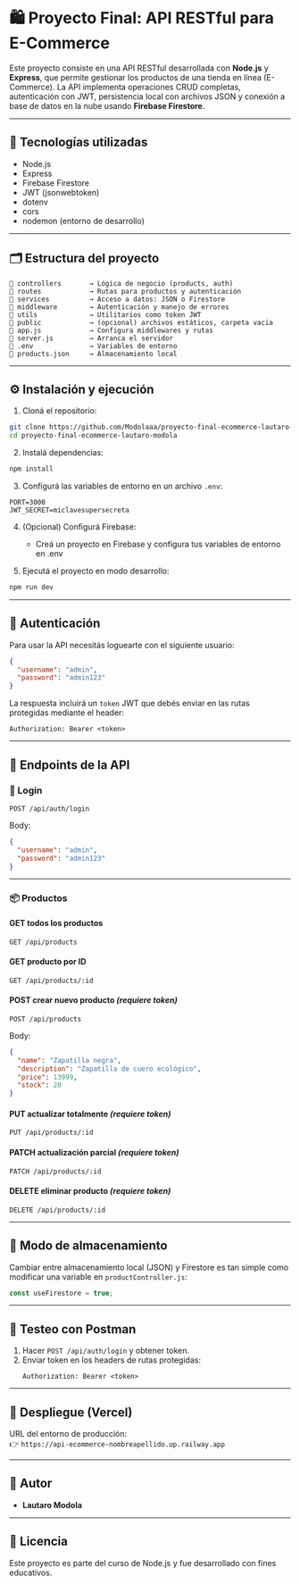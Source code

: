 
# 🛍️ Proyecto Final: API RESTful para E-Commerce

Este proyecto consiste en una API RESTful desarrollada con **Node.js** y **Express**, que permite gestionar los productos de una tienda en línea (E-Commerce). La API implementa operaciones CRUD completas, autenticación con JWT, persistencia local con archivos JSON y conexión a base de datos en la nube usando **Firebase Firestore**.

---

## 🚀 Tecnologías utilizadas

- Node.js
- Express
- Firebase Firestore
- JWT (jsonwebtoken)
- dotenv
- cors
- nodemon (entorno de desarrollo)

---

## 🗂️ Estructura del proyecto

```
📁 controllers       → Lógica de negocio (products, auth)
📁 routes            → Rutas para productos y autenticación
📁 services          → Acceso a datos: JSON o Firestore
📁 middleware        → Autenticación y manejo de errores
📁 utils             → Utilitarios como token JWT
📁 public            → (opcional) archivos estáticos, carpeta vacia
📄 app.js            → Configura middlewares y rutas
📄 server.js         → Arranca el servidor
📄 .env              → Variables de entorno
📄 products.json     → Almacenamiento local

```

---

## ⚙️ Instalación y ejecución

1. Cloná el repositorio:
```bash
git clone https://github.com/Modolaaa/proyecto-final-ecommerce-lautaro-modola.git
cd proyecto-final-ecommerce-lautaro-modola
```

2. Instalá dependencias:
```bash
npm install
```

3. Configurá las variables de entorno en un archivo `.env`:
```
PORT=3000
JWT_SECRET=miclavesupersecreta
```

4. (Opcional) Configurá Firebase:
   - Creá un proyecto en Firebase y configura tus variables de entorno en .env

5. Ejecutá el proyecto en modo desarrollo:
```bash
npm run dev
```

---

## 🔐 Autenticación

Para usar la API necesitás loguearte con el siguiente usuario:

```json
{
  "username": "admin",
  "password": "admin123"
}
```

La respuesta incluirá un `token` JWT que debés enviar en las rutas protegidas mediante el header:

```
Authorization: Bearer <token>
```

---

## 📡 Endpoints de la API

### 🔑 Login
```
POST /api/auth/login
```
Body:
```json
{
  "username": "admin",
  "password": "admin123"
}
```

---

### 📦 Productos

#### GET todos los productos
```
GET /api/products
```

#### GET producto por ID
```
GET /api/products/:id
```

#### POST crear nuevo producto *(requiere token)*
```
POST /api/products
```
Body:
```json
{
  "name": "Zapatilla negra",
  "description": "Zapatilla de cuero ecológico",
  "price": 13999,
  "stock": 20
}
```

#### PUT actualizar totalmente *(requiere token)*
```
PUT /api/products/:id
```

#### PATCH actualización parcial *(requiere token)*
```
PATCH /api/products/:id
```

#### DELETE eliminar producto *(requiere token)*
```
DELETE /api/products/:id
```

---

## 🔄 Modo de almacenamiento

Cambiar entre almacenamiento local (JSON) y Firestore es tan simple como modificar una variable en `productController.js`:

```js
const useFirestore = true;
```

---

## 🧪 Testeo con Postman

1. Hacer `POST /api/auth/login` y obtener token.
2. Enviar token en los headers de rutas protegidas:
   ```
   Authorization: Bearer <token>
   ```

---

## 🚀 Despliegue (Vercel)

URL del entorno de producción:  
👉 `https://api-ecommerce-nombreapellido.up.railway.app` 

---

## 🧑 Autor

- **Lautaro Modola**
---

## 📝 Licencia

Este proyecto es parte del curso de Node.js y fue desarrollado con fines educativos.
